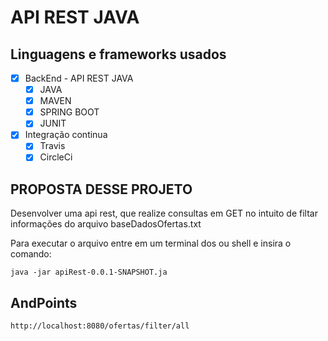 # API REST JAVA

## Linguagens e frameworks usados

* [x] BackEnd - API REST JAVA
  * [x] JAVA
  * [x] MAVEN
  * [x] SPRING BOOT
  * [x] JUNIT
 * [x] Integração continua
   * [x] Travis
   * [x] CircleCi
  
## PROPOSTA DESSE PROJETO
Desenvolver uma api rest, que realize consultas em GET no intuito de filtar informações do arquivo baseDadosOfertas.txt

Para executar o arquivo entre em um terminal dos ou shell e insira o comando:

```
java -jar apiRest-0.0.1-SNAPSHOT.ja
```

## AndPoints 

```
http://localhost:8080/ofertas/filter/all
```
